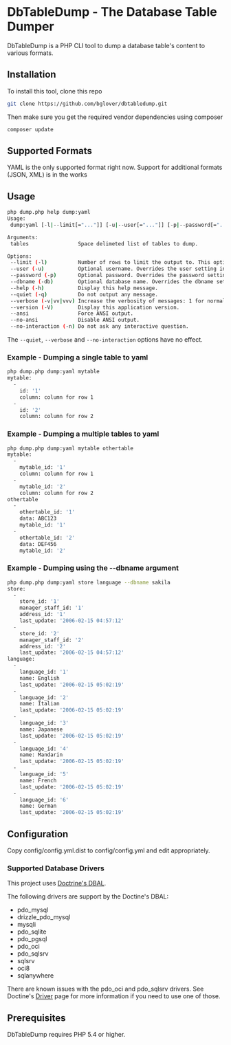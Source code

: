 # DbTableDump - The Database Table Dumper

DbTableDump is a PHP CLI tool to dump a database table's content to various formats.


## Installation

To install this tool, clone this repo
``` bash
git clone https://github.com/bglover/dbtabledump.git
```

Then make sure you get the required vendor dependencies using composer
``` bash
composer update
```


## Supported Formats

YAML is the only supported format right now. Support for additional formats
(JSON, XML) is in the works


## Usage

``` bash
php dump.php help dump:yaml
Usage:
 dump:yaml [-l|--limit[="..."]] [-u|--user[="..."]] [-p|--password[="..."]] [-db|--dbname[="..."]] tables1 ... [tablesN]

Arguments:
 tables                Space delimeted list of tables to dump.

Options:
 --limit (-l)          Number of rows to limit the output to. This option applies to all tables dumped.
 --user (-u)           Optional username. Overrides the user setting in config.yml
 --password (-p)       Optional password. Overrides the password setting in config.yml
 --dbname (-db)        Optional database name. Overrides the dbname setting in config.yml
 --help (-h)           Display this help message.
 --quiet (-q)          Do not output any message.
 --verbose (-v|vv|vvv) Increase the verbosity of messages: 1 for normal output, 2 for more verbose output and 3 for debug.
 --version (-V)        Display this application version.
 --ansi                Force ANSI output.
 --no-ansi             Disable ANSI output.
 --no-interaction (-n) Do not ask any interactive question.
```

The `--quiet`, `--verbose` and `--no-interaction` options have no effect.


### Example - Dumping a single table to yaml

``` bash
php dump.php dump:yaml mytable
mytable:
  -
    id: '1'
    column: column for row 1
  -
    id: '2'
    column: column for row 2
```


### Example - Dumping a multiple tables to yaml


``` bash
php dump.php dump:yaml mytable othertable
mytable:
  -
    mytable_id: '1'
    column: column for row 1
  -
    mytable_id: '2'
    column: column for row 2
othertable
  -
    othertable_id: '1'
    data: ABC123
    mytable_id: '1'
  -
    othertable_id: '2'
    data: DEF456
    mytable_id: '2'
```


### Example - Dumping using the --dbname argument

``` bash
php dump.php dump:yaml store language --dbname sakila
store:
  -
    store_id: '1'
    manager_staff_id: '1'
    address_id: '1'
    last_update: '2006-02-15 04:57:12'
  -
    store_id: '2'
    manager_staff_id: '2'
    address_id: '2'
    last_update: '2006-02-15 04:57:12'
language:
  -
    language_id: '1'
    name: English
    last_update: '2006-02-15 05:02:19'
  -
    language_id: '2'
    name: Italian
    last_update: '2006-02-15 05:02:19'
  -
    language_id: '3'
    name: Japanese
    last_update: '2006-02-15 05:02:19'
  -
    language_id: '4'
    name: Mandarin
    last_update: '2006-02-15 05:02:19'
  -
    language_id: '5'
    name: French
    last_update: '2006-02-15 05:02:19'
  -
    language_id: '6'
    name: German
    last_update: '2006-02-15 05:02:19'
```


## Configuration

Copy config/config.yml.dist to config/config.yml and edit appropriately.


### Supported Database Drivers

This project uses [Doctrine's DBAL](http://www.doctrine-project.org/projects/dbal.html).

The following drivers are support by the Doctine's DBAL:
  - pdo_mysql
  - drizzle_pdo_mysql
  - mysqli
  - pdo_sqlite
  - pdo_pgsql
  - pdo_oci
  - pdo_sqlsrv
  - sqlsrv
  - oci8
  - sqlanywhere

There are known issues with the pdo_oci and pdo_sqlsrv drivers. See Doctine's
[Driver](http://docs.doctrine-project.org/projects/doctrine-dbal/en/latest/reference/configuration.html#driver)
page for more information if you need to use one of those.

## Prerequisites

DbTableDump requires PHP 5.4 or higher.
